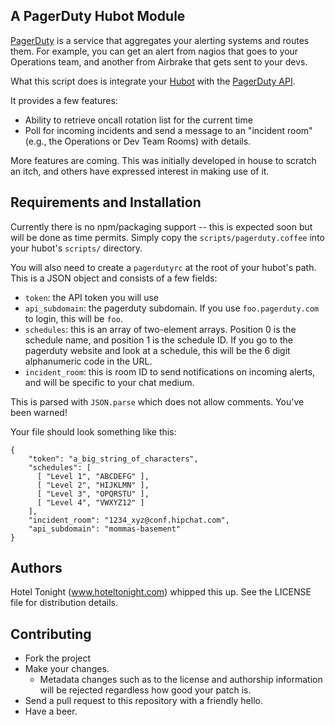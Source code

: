 A PagerDuty Hubot Module
-------------------------

[PagerDuty](http://www.pagerduty.com) is a service that aggregates your
alerting systems and routes them. For example, you can get an alert from nagios
that goes to your Operations team, and another from Airbrake that gets sent to
your devs.

What this script does is integrate your
[Hubot](https://github.com/github/hubot) with the [PagerDuty
API](http://developer.pagerduty.com/).

It provides a few features:

* Ability to retrieve oncall rotation list for the current time
* Poll for incoming incidents and send a message to an "incident room" (e.g., the Operations or Dev Team Rooms) with details.

More features are coming. This was initially developed in house to scratch an
itch, and others have expressed interest in making use of it.

Requirements and Installation
-----------------------------

Currently there is no npm/packaging support -- this is expected soon but will
be done as time permits. Simply copy the `scripts/pagerduty.coffee` into your
hubot's `scripts/` directory.

You will also need to create a `pagerdutyrc` at the root of your hubot's path.
This is a JSON object and consists of a few fields:

* `token`: the API token you will use
* `api_subdomain`: the pagerduty subdomain. If you use `foo.pagerduty.com` to login, this will be `foo`.
* `schedules`: this is an array of two-element arrays. Position 0 is the schedule name, and position 1 is the schedule ID. If you go to the pagerduty website and look at a schedule, this will be the 6 digit alphanumeric code in the URL.
* `incident_room`: this is room ID to send notifications on incoming alerts, and will be specific to your chat medium.

This is parsed with `JSON.parse` which does not allow comments. You've been warned!

Your file should look something like this:

```
{
    "token": "a_big_string_of_characters",
    "schedules": [
      [ "Level 1", "ABCDEFG" ],
      [ "Level 2", "HIJKLMN" ],
      [ "Level 3", "OPQRSTU" ],
      [ "Level 4", "VWXYZ12" ]
    ],
    "incident_room": "1234_xyz@conf.hipchat.com",
    "api_subdomain": "mommas-basement"
}
```

Authors
-------

Hotel Tonight (www.hoteltonight.com) whipped this up. See the LICENSE file for
distribution details.

Contributing
------------

* Fork the project
* Make your changes.
  * Metadata changes such as to the license and authorship information will be
    rejected regardless how good your patch is.
* Send a pull request to this repository with a friendly hello.
* Have a beer.
